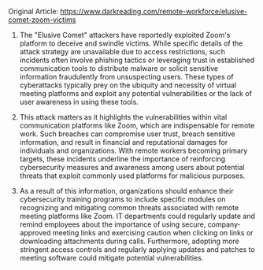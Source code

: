 Original Article: https://www.darkreading.com/remote-workforce/elusive-comet-zoom-victims

1) The "Elusive Comet" attackers have reportedly exploited Zoom's platform to deceive and swindle victims. While specific details of the attack strategy are unavailable due to access restrictions, such incidents often involve phishing tactics or leveraging trust in established communication tools to distribute malware or solicit sensitive information fraudulently from unsuspecting users. These types of cyberattacks typically prey on the ubiquity and necessity of virtual meeting platforms and exploit any potential vulnerabilities or the lack of user awareness in using these tools.

2) This attack matters as it highlights the vulnerabilities within vital communication platforms like Zoom, which are indispensable for remote work. Such breaches can compromise user trust, breach sensitive information, and result in financial and reputational damages for individuals and organizations. With remote workers becoming primary targets, these incidents underline the importance of reinforcing cybersecurity measures and awareness among users about potential threats that exploit commonly used platforms for malicious purposes.

3) As a result of this information, organizations should enhance their cybersecurity training programs to include specific modules on recognizing and mitigating common threats associated with remote meeting platforms like Zoom. IT departments could regularly update and remind employees about the importance of using secure, company-approved meeting links and exercising caution when clicking on links or downloading attachments during calls. Furthermore, adopting more stringent access controls and regularly applying updates and patches to meeting software could mitigate potential vulnerabilities.